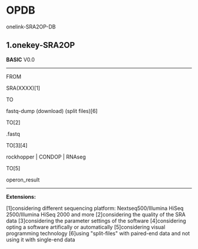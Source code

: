 # OPDB
onelink-SRA2OP-DB

## 1.onekey-SRA2OP

<strong>BASIC</strong> V0.0
<hr>

FROM

SRA(XXXX)[1]

TO

fastq-dump (download) (split files)[6]

TO[2]

.fastq

TO[3][4]

rockhopper | CONDOP | RNAseg

TO[5]

operon_result

<hr>

<strong>Extensions:</strong>

[1]considering different sequencing platform: Nextseq500/Illumina HiSeq 2500/Illumina HiSeq 2000 and more
[2]considering the quality of the SRA data 
[3]considering the parameter settings of the software
[4]considering opting a software artifically or automatically 
[5]considering visual programming technology
[6]using "split-files" with paired-end data and not using it with single-end data
